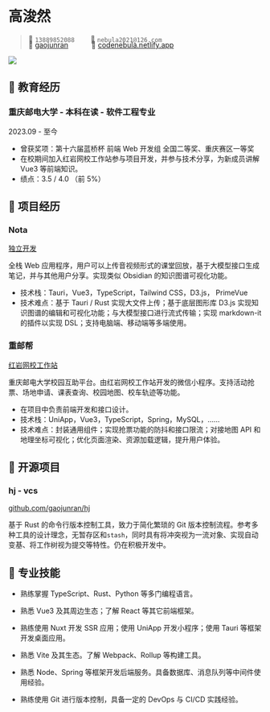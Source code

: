 # 高浚然

> <span class="icon">&#xe60f;</span> `13889852088`&emsp;&emsp;
> <span class="icon">&#xe7ca;</span> `nebula2021@126.com`&emsp;&emsp;

<div style="margin-top: -20px"></div>

> <span class="icon">&#xe600;</span> [gaojunran](https://github.com/gaojunran)&emsp;&emsp;&emsp;
> <span class="icon">&#xe8b5;</span> [codenebula.netlify.app](https://codenebula.netlify.app)

<img class="avatar" src="https://avatars.githubusercontent.com/u/583231?v=4">

## &#xe80c; 教育经历

<div class="entry-title">
    <h3>重庆邮电大学 - 本科在读 - 软件工程专业</h3> 
    <p>2023.09 - 至今</p>
</div>

- 曾获奖项：第十六届蓝桥杯 前端 Web 开发组 全国二等奖、重庆赛区一等奖
- 在校期间加入红岩网校工作站参与项目开发，并参与技术分享，为新成员讲解 Vue3 等前端知识。
- 绩点：3.5 / 4.0 （前 5%）

<div style="margin-top: 20px"></div>

<!-- ## &#xe618; 工作经验

<div alt="entry-title">
    <h3>软件工程师 - 章小鱼有限公司</h3> 
    <p>2008.03 - 2009.07</p>
</div>

作为核心开发成员及技术负责人，主导了八爪生物社交平台（OctoHub）的全栈开发与架构设计。

- 设计并实现独特的"八爪风格"用户交互体系，包括：动态触手消息传递系统、墨水喷溅情感反应功能、自适应伪装个人主页，以促进全球八爪生物和猫之间的社区参与，使用户互动频率提升210%。
- 集成 OAuth 认证，与 GitHub 账户进行同步，为 Octocat 和其他在 GitHub 上活跃的八爪生物提供无缝登录和个人资料同步，将认证流程耗时从12.8s缩短至2.3s，获选GitHub年度最佳身份集成案例。

<div class="entry-title">
    <h3>软件开发实习生 - 八爪科技</h3> 
    <p>2008.06 - 2008.08</p>
</div>

与软件工程师团队合作，使用 Octolang 开发数据可视化仪表盘，为海洋保护工作提供八爪种群趋势的洞察。
- 参与会议和代码审议，按照敏捷章鱼论交付高质量的软件，在紧迫的截止日期内完成任务。
- 协助解决技术问题，展现解决问题的技巧和在快节奏环境下积极主动解决挑战的态度。为项目需求、架构设计和编码标准的文档撰写做出贡献，促进团队成员间的知识共享和新成员的快速适应。 -->

## &#xe635; 项目经历

<div class="entry-title">
    <h3>Nota</h3>
    <a href="TBD">独立开发</a>
</div>

全栈 Web 应用程序，用户可以上传音视频形式的课堂回放，基于大模型接口生成笔记，并与其他用户分享。实现类似 Obsidian 的知识图谱可视化功能。
- 技术栈：Tauri，Vue3，TypeScript，Tailwind CSS，D3.js， PrimeVue
- 技术难点：基于 Tauri / Rust 实现大文件上传；基于底层图形库 D3.js 实现知识图谱的编辑和可视化功能；与大模型接口进行流式传输；实现 markdown-it 的插件以实现 DSL；支持电脑端、移动端等多端使用。

<div style="margin-top: 15px"></div>

<div class="entry-title">
    <h3>重邮帮</h3> 
    <a href="TBD">红岩网校工作站</a>
</div>

重庆邮电大学校园互助平台。由红岩网校工作站开发的微信小程序。支持活动抢票、场地申请、课表查询、校园地图、校车轨迹等功能。
- 在项目中负责前端开发和接口设计。
- 技术栈：UniApp，Vue3，TypeScript，Spring，MySQL，……
- 技术难点：封装通用组件；实现抢票功能的防抖和接口限流；对接地图 API 和地理坐标可视化；优化页面渲染、资源加载逻辑，提升用户体验。


<div style="margin-top: 20px"></div>

## &#xe600; 开源项目

<div class="entry-title">
    <h3>hj - vcs</h3> 
    <a href="https://github.com/gaojunran/hj">github.com/gaojunran/hj</a>
</div>

基于 Rust 的命令行版本控制工具，致力于简化繁琐的 Git 版本控制流程。参考多种工具的设计理念，无暂存区和`stash`，同时具有将冲突视为一流对象、实现自动变基、将工作树视为提交等特性。仍在积极开发中。

<div style="margin-top: 20px"></div>

## &#xecfa; 专业技能

- 熟练掌握 TypeScript、Rust、Python 等多门编程语言。

- 熟悉 Vue3 及其周边生态；了解 React 等其它前端框架。

- 熟练使用 Nuxt 开发 SSR 应用；使用 UniApp 开发小程序；使用 Tauri 等框架开发桌面应用。

- 熟悉 Vite 及其生态。了解 Webpack、Rollup 等构建工具。

- 熟悉 Node、Spring 等框架开发后端服务。具备数据库、消息队列等中间件使用经验。

- 熟练使用 Git 进行版本控制，具备一定的 DevOps 与 CI/CD 实践经验。
